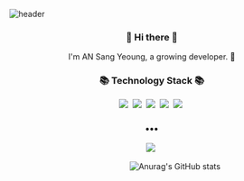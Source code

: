 
![header](https://capsule-render.vercel.app/api?type=waving&color=gradient&height=200&section=header&text=A-sy-coding&fontSize=90&fontAlignY=40)

<h3 align="center"> 👋 Hi there 👋 </h3>
<p align="center">
I'm AN Sang Yeoung, a growing developer. 🌱 <br>
</p>

<h3 align="center">📚 Technology Stack 📚</h3>
<p align="center">
  <img src="https://img.shields.io/badge/-Python-blue"/>&nbsp
  <img src="https://img.shields.io/badge/-Nginx-yellowgreen"/>&nbsp
  <img src="https://img.shields.io/badge/-Docker-yellow"/>&nbsp
  <img src="https://img.shields.io/badge/-Git-black"/>&nbsp
  <img src="https://img.shields.io/badge/-Django-green"/>&nbsp
  
</p>

<h3 align="center">•••</h3>

<p align="center">
  <a href="https://southern-pamphlet-8d8.notion.site/f85a823919ad4117aa90f3f18c1ac899"><img src="https://img.shields.io/badge/Notion%20Blog-262626?style=flat-square&logo=D-Wave Systems&logoColor=white&link=https://newwisdom.tistory.com"/></a>&nbsp
  
  
  &nbsp;&nbsp;&nbsp;&nbsp;&nbsp;&nbsp;&nbsp;&nbsp;&nbsp;&nbsp;&nbsp;&nbsp;&nbsp;&nbsp;&nbsp;&nbsp;&nbsp;&nbsp;&nbsp;&nbsp;&nbsp;&nbsp;&nbsp;&nbsp;&nbsp;&nbsp;&nbsp;&nbsp;&nbsp;&nbsp;&nbsp;&nbsp;&nbsp;&nbsp;&nbsp;&nbsp;&nbsp;&nbsp;&nbsp;&nbsp;&nbsp;&nbsp;&nbsp;&nbsp;&nbsp;&nbsp;&nbsp;&nbsp;&nbsp;&nbsp;&nbsp;&nbsp;&nbsp;
  ![Anurag's GitHub stats](https://github-readme-stats.vercel.app/api?username=A-sy-coding&show_icons=true&theme=buefy)
  
  
</p>
